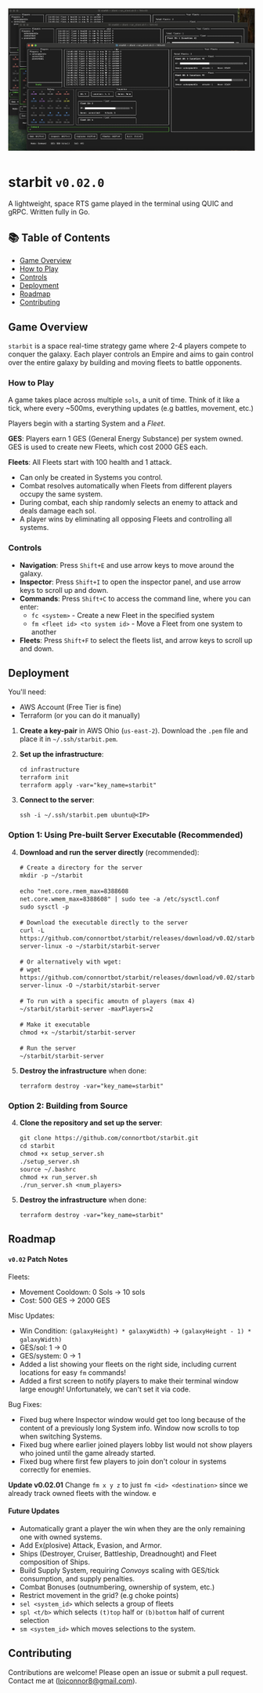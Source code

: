 # ![Starbit](./screenshots/08.png)
# starbit `v0.02.0`
A lightweight, space RTS game played in the terminal using QUIC and gRPC.
Written fully in Go.

## 📚 Table of Contents
- [Game Overview](#game-overview)
- [How to Play](#how-to-play)
- [Controls](#controls)
- [Deployment](#deployment)
- [Roadmap](#roadmap)
- [Contributing](#contributing)

## Game Overview
`starbit` is a space real-time strategy game where 2-4 players compete to conquer the galaxy. Each player controls an Empire and aims to gain control over the entire galaxy by building and moving fleets to battle opponents.

### How to Play
A game takes place across multiple `sols`, a unit of time. Think of it like a tick, where every ~500ms, everything updates (e.g battles, movement, etc.)

Players begin with a starting System and a *Fleet*.

**GES**:
Players earn 1 GES (General Energy Substance) per system owned. GES is used to create new Fleets, which cost 2000 GES each.

**Fleets**: All Fleets start with 100 health and 1 attack.
- Can only be created in Systems you control.
- Combat resolves automatically when Fleets from different players occupy the same system.
- During combat, each ship randomly selects an enemy to attack and deals damage each sol.
- A player wins by eliminating all opposing Fleets and controlling all systems.

### Controls
- **Navigation**: Press `Shift+E` and use arrow keys to move around the galaxy.
- **Inspector**: Press `Shift+I` to open the inspector panel, and use arrow keys to scroll up and down.
- **Commands**: Press `Shift+C` to access the command line, where you can enter:
  - `fc <system>` - Create a new Fleet in the specified system
  - `fm <fleet id> <to system id>` - Move a Fleet from one system to another
- **Fleets**: Press `Shift+F` to select the fleets list, and arrow keys to scroll up and down.

## Deployment
You'll need:
- AWS Account (Free Tier is fine)
- Terraform (or you can do it manually)

1. **Create a key-pair** in AWS Ohio (`us-east-2`). Download the `.pem` file and place it in `~/.ssh/starbit.pem`.

2. **Set up the infrastructure**:
   ```shell
   cd infrastructure
   terraform init
   terraform apply -var="key_name=starbit"
   ```

3. **Connect to the server**:
   ```shell
   ssh -i ~/.ssh/starbit.pem ubuntu@<IP>
   ```

### Option 1: Using Pre-built Server Executable (Recommended)

4. **Download and run the server directly** (recommended):
   ```shell
   # Create a directory for the server
   mkdir -p ~/starbit

   echo "net.core.rmem_max=8388608
   net.core.wmem_max=8388608" | sudo tee -a /etc/sysctl.conf
   sudo sysctl -p
   
   # Download the executable directly to the server
   curl -L https://github.com/connortbot/starbit/releases/download/v0.02/starbit-server-linux -o ~/starbit/starbit-server
   
   # Or alternatively with wget:
   # wget https://github.com/connortbot/starbit/releases/download/v0.02/starbit-server-linux -O ~/starbit/starbit-server

   # To run with a specific amoutn of players (max 4)
   ~/starbit/starbit-server -maxPlayers=2
   
   # Make it executable
   chmod +x ~/starbit/starbit-server
   
   # Run the server
   ~/starbit/starbit-server
   ```
5. **Destroy the infrastructure** when done:
   ```shell
   terraform destroy -var="key_name=starbit"
   ```

### Option 2: Building from Source

4. **Clone the repository and set up the server**:
   ```shell
   git clone https://github.com/connortbot/starbit.git
   cd starbit
   chmod +x setup_server.sh
   ./setup_server.sh
   source ~/.bashrc
   chmod +x run_server.sh
   ./run_server.sh <num_players>
   ```

5. **Destroy the infrastructure** when done:
   ```shell
   terraform destroy -var="key_name=starbit"
   ```

## Roadmap

#### `v0.02` Patch Notes
Fleets:
- Movement Cooldown: 0 Sols -> 10 sols
- Cost: 500 GES -> 2000 GES

Misc Updates:
- Win Condition: `(galaxyHeight) * galaxyWidth)` -> `(galaxyHeight - 1) * galaxyWidth)`
- GES/sol: 1 -> 0
- GES/system: 0 -> 1
- Added a list showing your fleets on the right side, including current locations for easy `fm` commands!
- Added a first screen to notify players to make their terminal window large enough! Unfortunately, we can't set it via code.

Bug Fixes:
- Fixed bug where Inspector window would get too long because of the content of a previously long System info. Window now scrolls to top when switching Systems.
- Fixed bug where earlier joined players lobby list would not show players who joined until the game already started.
- Fixed bug where first few players to join don't colour in systems correctly for enemies.

**Update v0.02.01**
Change `fm x y z` to just `fm <id> <destination>` since we already track owned fleets with the window. e

#### Future Updates
- Automatically grant a player the win when they are the only remaining one with owned systems.
- Add Ex(plosive) Attack, Evasion, and Armor.
- Ships (Destroyer, Cruiser, Battleship, Dreadnought) and Fleet composition of Ships.
- Build Supply System, requiring *Convoys* scaling with GES/tick consumption, and supply penalties.
- Combat Bonuses (outnumbering, ownership of system, etc.)
- Restrict movement in the grid? (e.g choke points)
- `sel <system_id>` which selects a group of fleets
- `spl <t/b>` which selects `(t)top` half or `(b)bottom` half of current selection
- `sm <system_id>` which moves selections to the system.

## Contributing
Contributions are welcome! Please open an issue or submit a pull request.
Contact me at (loiconnor8@gmail.com).
